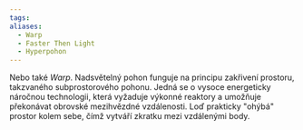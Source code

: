 ```yaml
---
tags: 
aliases:
  - Warp
  - Faster Then Light
  - Hyperpohon
---
```

Nebo také *Warp*. Nadsvětelný pohon funguje na principu zakřivení prostoru, takzvaného subprostorového pohonu. Jedná se o vysoce energeticky náročnou technologii, která vyžaduje výkonné reaktory a umožňuje překonávat obrovské mezihvězdné vzdálenosti. Loď prakticky "ohýbá" prostor kolem sebe, čímž vytváří zkratku mezi vzdálenými body.